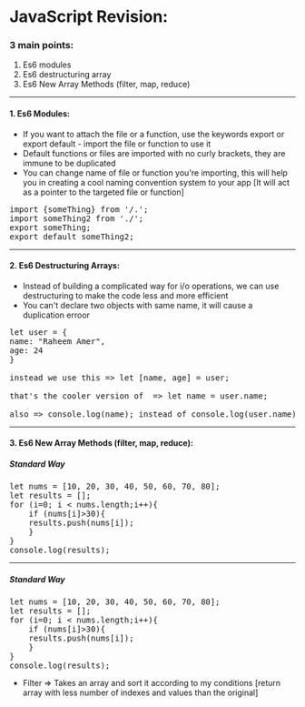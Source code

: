 # JavaScript Revision:

### 3 main points:
1. Es6 modules
2. Es6 destructuring array
3. Es6 New Array Methods (filter, map, reduce)

<hr>

#### 1. Es6 Modules:
- If you want to attach the file or a function, use the keywords export or export default - import the file or function to use it
- Default functions or files are imported with no curly brackets, they are immune to be duplicated
- You can change name of file or function you're importing, this will help you in creating a cool naming convention system to your app [It will act as a pointer to the targeted file or function]
<pre>
import {someThing} from '/.';
import someThing2 from './';
export someThing;
export default someThing2;
</pre>

<hr>

#### 2. Es6 Destructuring Arrays:
- Instead of building a complicated way for i/o operations, we can use destructuring to make the code less and more efficient
- You can't declare two objects with same name, it will cause a duplication erroor
<pre>
let user = {
name: "Raheem Amer",
age: 24
}

instead we use this => let [name, age] = user;

that's the cooler version of  => let name = user.name;

also => console.log(name); instead of console.log(user.name);
</pre>

<hr>

#### 3. Es6 New Array Methods (filter, map, reduce):
##### Standard Way
<pre>
let nums = [10, 20, 30, 40, 50, 60, 70, 80];
let results = [];
for (i=0; i < nums.length;i++){
    if (nums[i]>30){
    results.push(nums[i]);
    }
}
console.log(results);
</pre>

<hr>

##### Standard Way 
<pre>
let nums = [10, 20, 30, 40, 50, 60, 70, 80];
let results = [];
for (i=0; i < nums.length;i++){
    if (nums[i]>30){
    results.push(nums[i]);
    }
}
console.log(results);
</pre>
- Filter => Takes an array and sort it according to my conditions [return array with less number of indexes and values than the original]

